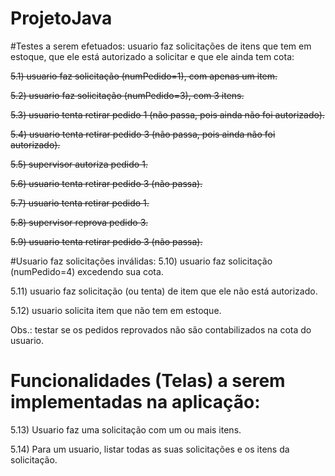 # ProjetoJava

#Testes a serem efetuados:
usuario faz solicitações de itens que tem em estoque, que ele está
autorizado a solicitar e que ele ainda tem cota:

~~5.1) usuario faz solicitação (numPedido=1), com apenas um item.~~

~~5.2) usuario faz solicitação (numPedido=3), com 3 itens.~~

~~5.3) usuario tenta retirar pedido 1 (não passa, pois ainda não foi autorizado).~~

~~5.4) usuario tenta retirar pedido 3 (não passa, pois ainda não foi autorizado).~~

~~5.5) supervisor autoriza pedido 1.~~

~~5.6) usuario tenta retirar pedido 3 (não passa).~~

~~5.7) usuario tenta retirar pedido 1.~~

~~5.8) supervisor reprova pedido 3.~~

~~5.9) usuario tenta retirar pedido 3 (não passa).~~

#Usuario faz solicitações inválidas:
5.10) usuario faz solicitação (numPedido=4) excedendo sua cota.

5.11) usuario faz solicitação (ou tenta) de item que ele não está autorizado.

5.12) usuario solicita item que não tem em estoque.

Obs.: testar se os pedidos reprovados não são contabilizados na cota do usuario.

# Funcionalidades (Telas) a serem implementadas na aplicação:
5.13) Usuario faz uma solicitação com um ou mais itens.

5.14) Para um usuario, listar todas as suas solicitações e os itens da
solicitação.